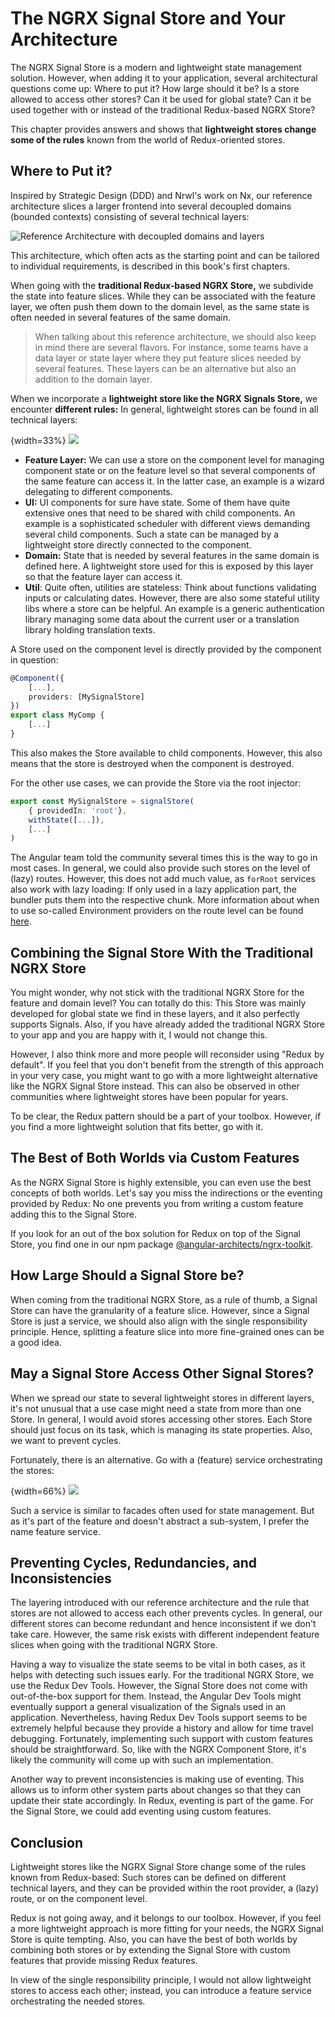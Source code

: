 # The NGRX Signal Store and Your Architecture

The NGRX Signal Store is a modern and lightweight state management solution. However, when adding it to your application, several architectural questions come up: Where to put it? How large should it be? Is a store allowed to access other stores? Can it be used for global state? Can it be used together with or instead of the traditional Redux-based NGRX Store?

This chapter provides answers and shows that **lightweight stores change some of the rules** known from the world of Redux-oriented stores.

## Where to Put it?

Inspired by Strategic Design (DDD) and Nrwl's work on Nx, our reference architecture slices a larger frontend into several decoupled domains (bounded contexts) consisting of several technical layers:

![Reference Architecture with decoupled domains and layers](images/matrix.png)

This architecture, which often acts as the starting point and can be tailored to individual requirements, is described in this book's first chapters.

When going with the **traditional Redux-based NGRX Store,** we subdivide the state into feature slices. While they can be associated with the feature layer, we often push them down to the domain level, as the same state is often needed in several features of the same domain.

> When talking about this reference architecture, we should also keep in mind there are several flavors. For instance, some teams have a data layer or state layer where they put feature slices needed by several features. These layers can be an alternative but also an addition to the domain layer.

When we incorporate a **lightweight store like the NGRX Signals Store,** we encounter **different rules:** In general, lightweight stores can be found in all technical layers:

{width=33%}
![](images/signal-store-arc-02.png)

- **Feature Layer:** We can use a store on the component level for managing component state or on the feature level so that several components of the same feature can access it. In the latter case, an example is a wizard delegating to different components.
- **UI:** UI components for sure have state. Some of them have quite extensive ones that need to be shared with child components. An example is a sophisticated scheduler with different views demanding several child components. Such a state can be managed by a lightweight store directly connected to the component.
- **Domain:** State that is needed by several features in the same domain is defined here. A lightweight store used for this is exposed by this layer so that the feature layer can access it.
- **Util**: Quite often, utilities are stateless: Think about functions validating inputs or calculating dates. However, there are also some stateful utility libs where a store can be helpful. An example is a generic authentication library managing some data about the current user or a translation library holding translation texts.

A Store used on the component level is directly provided by the component in question:

```typescript
@Component({
    [...],
    providers: [MySignalStore]
})
export class MyComp {
    [...]
}
```

This also makes the Store available to child components. However, this also means that the store is destroyed when the component is destroyed.

For the other use cases, we can provide the Store via the root injector:

```typescript
export const MySignalStore = signalStore(
    { providedIn: 'root'},
    withState([...]),
    [...]
)
```

The Angular team told the community several times this is the way to go in most cases. In general, we could also provide such stores on the level of (lazy) routes. However, this does not add much value, as ``forRoot`` services also work with lazy loading: If only used in a lazy application part, the bundler puts them into the respective chunk. More information about when to use so-called Environment providers on the route level can be found [here](https://www.angulararchitects.io/en/blog/routing-and-lazy-loading-with-standalone-components/).

## Combining the Signal Store With the Traditional NGRX Store

You might wonder, why not stick with the traditional NGRX Store for the feature and domain level? You can totally do this: This Store was mainly developed for global state we find in these layers, and it also perfectly supports Signals. Also, if you have already added the traditional NGRX Store to your app and you are happy with it, I would not change this. 

However, I also think more and more people will reconsider using "Redux by default". If you feel that you don't benefit from the strength of this approach in your very case, you might want to go with a more lightweight alternative like the NGRX Signal Store instead. This can also be observed in other communities where lightweight stores have been popular for years.

To be clear, the Redux pattern should be a part of your toolbox. However, if you find a more lightweight solution that fits better, go with it.

## The Best of Both Worlds via Custom Features

As the NGRX Signal Store is highly extensible, you can even use the best concepts of both worlds. Let's say you miss the indirections or the eventing provided by Redux: No one prevents you from writing a custom feature adding this to the Signal Store. 

If you look for an out of the box solution for Redux on top of the Signal Store, you find one in our npm package [@angular-architects/ngrx-toolkit](https://www.npmjs.com/package/@angular-architects/ngrx-toolkit).


## How Large Should a Signal Store be?

When coming from the traditional NGRX Store, as a rule of thumb, a Signal Store can have the granularity of a feature slice. However, since a Signal Store is just a service, we should also align with the single responsibility principle. Hence, splitting a feature slice into more fine-grained ones can be a good idea. 

## May a Signal Store Access Other Signal Stores?

When we spread our state to several lightweight stores in different layers, it's not unusual that a use case might need a state from more than one Store. In general, I would avoid stores accessing other stores. Each Store should just focus on its task, which is managing its state properties. Also, we want to prevent cycles. 

Fortunately, there is an alternative. Go with a (feature) service orchestrating the stores:  

{width=66%}
![](images/signal-store-arc-03.png)

Such a service is similar to facades often used for state management. But as it's part of the feature and doesn't abstract a sub-system, I prefer the name feature service. 

## Preventing Cycles, Redundancies, and Inconsistencies

The layering introduced with our reference architecture and the rule that stores are not allowed to access each other prevents cycles. In general, our different stores can become redundant and hence inconsistent if we don't take care. However, the same risk exists with different independent feature slices when going with the traditional NGRX Store. 

Having a way to visualize the state seems to be vital in both cases, as it helps with detecting such issues early. For the traditional NGRX Store, we use the Redux Dev Tools. However, the Signal Store does not come with out-of-the-box support for them. Instead, the Angular Dev Tools might eventually support a general visualization of the Signals used in an application. Nevertheless, having Redux Dev Tools support seems to be extremely helpful because they provide a history and allow for time travel debugging. Fortunately, implementing such support with custom features should be straightforward. So, like with the NGRX Component Store, it's likely the community will come up with such an implementation.

Another way to prevent inconsistencies is making use of eventing. This allows us to inform other system parts about changes so that they can update their state accordingly. In Redux, eventing is part of the game. For the Signal Store, we could add eventing using custom features.  

## Conclusion

Lightweight stores like the NGRX Signal Store change some of the rules known from Redux-based: Such stores can be defined on different technical layers, and they can be provided within the root provider, a (lazy) route, or on the component level.

Redux is not going away, and it belongs to our toolbox. However, if you feel a more lightweight approach is more fitting for your needs, the NGRX Signal Store is quite tempting. Also, you can have the best of both worlds by combining both stores or by extending the Signal Store with custom features that provide missing Redux features.

In view of the single responsibility principle, I would not allow lightweight stores to access each other; instead, you can introduce a feature service orchestrating the needed stores. 
